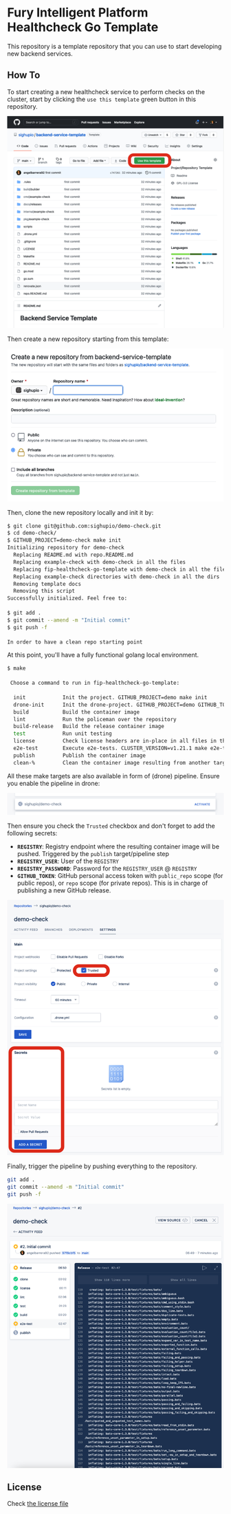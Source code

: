 # Fury Intelligent Platform Healthcheck Go Template

This repository is a template repository that you can use to start developing new backend services.

## How To

To start creating a new healthcheck service to perform checks on the cluster, start by clicking the `use this template`
green button in this repository.

![Use This Template](docs/template/use.png)

Then create a new repository starting from this template:

![New Repository](docs/template/new-repo.png)

Then, clone the new repository locally and init it by:

```bash
$ git clone git@github.com:sighupio/demo-check.git
$ cd demo-check/
$ GITHUB_PROJECT=demo-check make init
Initializing repository for demo-check
  Replacing README.md with repo.README.md
  Replacing example-check with demo-check in all the files
  Replacing fip-healthcheck-go-template with demo-check in all the files
  Replacing example-check directories with demo-check in all the dirs
  Removing template docs
  Removing this script
Successfully initialized. Feel free to:

$ git add .
$ git commit --amend -m "Initial commit"
$ git push -f

In order to have a clean repo starting point
```

At this point, you'll have a fully functional golang local environment.

```bash
$ make

 Choose a command to run in fip-healthcheck-go-template:

  init            Init the project. GITHUB_PROJECT=demo make init
  drone-init      Init the drone-project. GITHUB_PROJECT=demo GITHUB_TOKEN=123token321 DRONE_TOKEN=tokenhere REGISTRY=registry.sighup.io REGISTRY_USER=robotuser REGISTRY_PASSWORD=thepassword make drone-init
  build           Build the container image
  lint            Run the policeman over the repository
  build-release   Build the release container image
  test            Run unit testing
  license         Check license headers are in-place in all files in the project
  e2e-test        Execute e2e-tests. CLUSTER_VERSION=v1.21.1 make e2e-test
  publish         Publish the container image
  clean-%         Clean the container image resulting from another target. make build clean-build

```

All these make targets are also available in form of (drone) pipeline.
Ensure you enable the pipeline in drone:

![Enable pipeline](docs/template/activate-pipeline.png)

Then ensure you check the `Trusted` checkbox and don't forget to add the following secrets:

- **`REGISTRY`**: Registry endpoint where the resulting container image will be pushed.
Triggered by the `publish` target/pipeline step
- **`REGISTRY_USER`**: User of the `REGISTRY`
- **`REGISTRY_PASSWORD`**: Password for the `REGISTRY_USER` @ `REGISTRY`
- **`GITHUB_TOKEN`**: GitHub personal access token with `public_repo` scope (for public repos),
or `repo` scope (for private repos). This is in charge of publishing a new GitHub release.

![Configure pipeline](docs/template/configure-pipeline.png)

Finally, trigger the pipeline by pushing everything to the repository.

```bash
git add .
git commit --amend -m "Initial commit"
git push -f
```

![Pipeline](docs/template/pipeline.png)

## License

Check [the license file](LICENSE)
